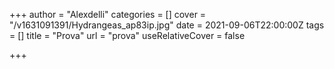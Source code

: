 +++
author = "Alexdelli"
categories = []
cover = "/v1631091391/Hydrangeas_ap83ip.jpg"
date = 2021-09-06T22:00:00Z
tags = []
title = "Prova"
url = "prova"
useRelativeCover = false

+++
